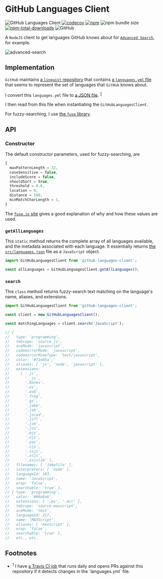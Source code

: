 # GitHub Languages Client

![GitHub Languages Client](https://github.com/jaebradley/github-languages-client/workflows/GitHub%20Languages%20Client/badge.svg)
[![codecov](https://codecov.io/gh/jaebradley/github-languages-client/branch/master/graph/badge.svg)](https://codecov.io/gh/jaebradley/github-languages-client)
[![npm](https://img.shields.io/npm/v/github-languages-client.svg)](https://www.npmjs.com/package/github-languages-client)
![npm bundle size](https://img.shields.io/bundlephobia/minzip/github-languages-client)
[![npm-total-downloads](https://img.shields.io/npm/dt/github-languages-client.svg)](https://www.npmjs.com/package/github-languages-client)
![GitHub](https://img.shields.io/github/license/jaebradley/github-languages-client)

A `NodeJS` client to get languages GitHub knows about for [`Advanced Search`](https://github.com/search/advanced), for example.

![advanced-search](https://imgur.com/TYoc7Qy.png)

## Implementation

`GitHub` maintains [a `linguist` repository](https://github.com/github/linguist) that contains [a `languages.yml` file](https://raw.githubusercontent.com/github/linguist/master/lib/linguist/languages.yml) that seems to represent the set of languages that `GitHub` knows about.

I convert this `languages.yml` file to [a JSON file](~/src/languages.json). <sup>[1](#languages-job-footnote)</sup>

I then read from this file when instantiating the `GitHubLanguagesClient`.

For fuzzy-searching, I use [the `fuse` library](http://fusejs.io/).

## API

### Constructor

The default constructor parameters, used for fuzzy-searching, are

```javascript
{
  maxPatternLength = 32,
  caseSensitive = false,
  includeScore = false,
  shouldSort = true,
  threshold = 0.6,
  location = 0,
  distance = 100,
  minMatchCharLength = 1,
}
```

The [`fuse.io` site](http://fusejs.io/) gives a good explanation of why and how these values are used.

### `getAllLanguages`

This `static` method returns the complete array of all languages available, and the metadata associated with each language. It essentially returns [the `src/languages.json`](src/languages.json) file as a `JavaScript` object.

```javascript
import GitHubLanguagesClient from 'github-languages-client';

const allLanguages = GitHubLanguagesClient.getAllLanguages();
```

### `search`

This `class` method returns fuzzy-search text matching on the language's name, aliases, and extensions.

```javascript
import GitHubLanguagesClient from 'github-languages-client';

const client = new GitHubLanguagesClient();

const matchingLanguages = client.search('JavaScript');

// {
//   type: 'programming',
//   tmScope: 'source.js',
//   aceMode: 'javascript',
//   codemirrorMode: 'javascript',
//   codemirrorMimeType: 'text/javascript',
//   color: '#f1e05a',
//   aliases: [ 'js', 'node', 'javascript' ],
//   extensions:
//     [ '.js',
//       '._js',
//       '.bones',
//       '.es',
//       '.es6',
//       '.frag',
//       '.gs',
//       '.jake',
//       '.jsb',
//       '.jscad',
//       '.jsfl',
//       '.jsm',
//       '.jss',
//       '.mjs',
//       '.njs',
//       '.pac',
//       '.sjs',
//       '.ssjs',
//       '.xsjs',
//       '.xsjslib' ],
//   filenames: [ 'Jakefile' ],
//   interpreters: [ 'node' ],
//   languageId: 183,
//   name: 'JavaScript',
//   wrap: 'false',
//   searchable: 'true' },
// { type: 'programming',
//   color: '#00a6a6',
//   extensions: [ '.ms', '.mcr' ],
//   tmScope: 'source.maxscript',
//   aceMode: 'text',
//   languageId: 217,
//   name: 'MAXScript',
//   aliases: [ 'maxscript' ],
//   wrap: 'false',
//   searchable: 'true' },
//   etc., etc.
```

## Footnotes

<ul>
  <li>
    <a name='languages-job-footnote'><sup>1</sup> I have <a href="https://github.com/jaebradley/github-languages-watcher">a Travis CI job</a> that runs daily and opens PRs against this repository if it detects changes in the `languages.yml` file.</a>
  </li>
</ul>
